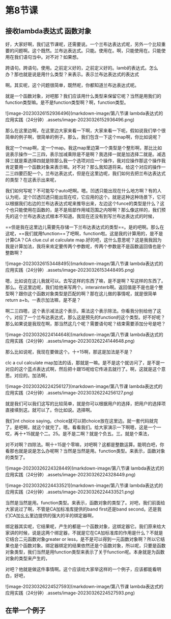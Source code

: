 # 第8节课

## 接收lambda表达式   函数对象

好，大家好啊，我们这节课呢，还需要说。一个兰布达表达式呢，另外一个比较重要的问题啊。这个既然。兰布达表达式。只能。使用在。啊，只能使用在。只能使用在我们语句当中。对不对？如果想。

跨语句。跨语句。使用。之前定义好的，之前定义好的。lamb的表达式。怎么办？那也就是说是用什么类型？来表示。表示兰布达表达式的表达式

啊。其实呢，这个问题很简单，既然呢，你都知道兰布达表达式呢。

就是一个函数对象，对吧那？我们应该用什么类型来保留它呢？当然是用我们的function类型嘛。是不是function类型啊？啊，function类型。

![image-20230326152936496](markdown-image/第八节课 lambda表达式的应用实践（24分钟）.assets/image-20230326152936496.png)





那么在这里边啊，在这里边大家来看一下啊，大家来看一下呃，假如说我们举个很简单的例子啊，很简单的例子。那么，我们包含一下这个map啊，你比如说呢？

我定一个map啊，定一个map。我这map里边第一个类型是个整形啊，那比比如说表示操作一二三四，表示加减乘除是不是啊？我选择一就是加选择二就是。减选择三就是乘选择四就是除那么我一个选项对应一个操作，我对应操作那这个操作我肯定要用一个函数对象来表示嘛。对不对？那么我知道将来。给这个对应的操作一二三四要匹配一个。兰布达表达式，但是在这里边呢，我们如何去把兰布达表达式的类型？在这表示出来呢，



我们如何写呢？不可能写个auto吧啊。嗯。凹透只能出现在什么地方啊？有的人认为呃，定个凹透凹透只能出现在哎，它应用的这个。就是这种这种场景下，它可以根据我们右边的兰布达表达式呢来推导出来，左边这个funce的类型是什么？这个也只能使用在函数的，是不是局部作用域范围之内呀啊？那么像这样的，我们预先的这个兰布达表达式根本不知道。我现在还没有到写兰布达表达式的时候，

==但是我在这里边儿需要先存储一下兰布达表达式的类型==。是的吧啊。那么在这呢，==我们就用function==了吧啊，function啦。这是我的计算用的，是不是计算CA？CA clue.cul at calculate map.好的吧，这什么意思呢？这是我我因为我是计算加法，我将来肯定要传两个参数呢，传两个参数是不是函数返回值也是个整数啊？





![image-20230326153448495](markdown-image/第八节课 lambda表达式的应用实践（24分钟）.assets/image-20230326153448495.png)

嗯，比如说在这儿我就可以。去写这样的东西了嘛，是不是啊？写这样的东西了。那么。在这里边呢，我们给他来写两个。interainterb啊。返回值是不是也是个整型啊？跟你这个函数对象类型是匹配的啊？那在这儿做的事情呢，就是很简单return a+b。一表示加法嘛，是不是？

啊二三四嗯，这个表示减法这个表示。乘法这个表示除法。你看我分别给他了这个。对应了一个兰布达表达式，那么这是预先的function的这个类型。好不好呢？那么如果说是我现在啊，那当然这几个呢？需要语句呢？结束需要添加分号是吧？

![image-20230326224144648](markdown-image/第八节课 lambda表达式的应用实践（24分钟）.assets/image-20230326224144648.png)

那么比如说呢，我现在要做这个。十+15啊，那这是加法是不是？

clc a cul calculate map加法的话，那就是一嘛。是不是这个就访问了，是不是一对应的这个蓝点表达式啊，然后把十跟15呢给它传进去就行了。啊，这就是这个意思。对应的。加法啊，



![image-20230326224256127](markdown-image/第八节课 lambda表达式的应用实践（24分钟）.assets/image-20230326224256127.png)





就是我们可以我们这写的比较简单，就是你可以根据用户的选择，把用户的选择项直接填到这。就可以了。你比如说。选择啊。

我们int choice saying。choice就可以把choice放在这里边。就一套代码就完了。是吧啊，就这个就完了。嗯。看看我们。给大家演示一下啊嗯，这是一个一哎，再十+15就是个二。25。是不是二啊？就是个负五。三。就是个乘法，

对不对啊？四除法。啊十÷15是个零嘛，对吧啊？这都是整数运算。能明白吧，你看那也就是说是怎么办呢啊？当然是当然是用。function类型。来表示，函数对象的类型了。

![image-20230326224328449](markdown-image/第八节课 lambda表达式的应用实践（24分钟）.assets/image-20230326224328449.png)

![image-20230326224433521](markdown-image/第八节课 lambda表达式的应用实践（24分钟）.assets/image-20230326224433521.png)



当然是当然是用。function类型。来表示，函数对象的类型了。对吧，我们前面给大家说过了啊，不管是CA加标准库提供的band first还是band second。还是我们CA加幺幺里边提供的强大的半的绑定器啊，

绑定器其实呢，它结果呢，产生的都是一个函数对象，这绑定器它。我们原来给大家讲的时候，说是这两个绑定器，不就是它在CA加标准库的作用是什么？不就是它结合二元函数对象greater or less，是不是可以得到一元函数对象啊？所以它结果也是个函数对象。绑定器绑定的结果依然还是个函数对象，所以呢，只要是函数对象类型，我们当然是用function类型来表示了关于function呢。本身就是为函数对象的类型来产生的，

对吧？他就是做这件事情啊。这个应该给大家举这样的一个例子，应该都能看明白，好吧，



![image-20230326224527593](markdown-image/第八节课 lambda表达式的应用实践（24分钟）.assets/image-20230326224527593.png)



## 在举一个例子
